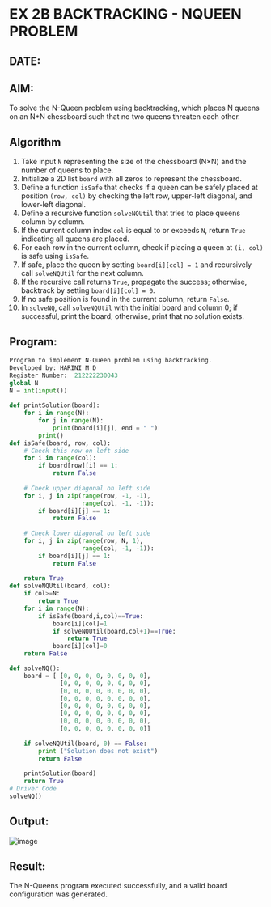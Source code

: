# EX 2B BACKTRACKING - NQUEEN PROBLEM
## DATE:
## AIM:
To solve the N-Queen problem using backtracking, which places N queens on an N*N chessboard such that no two queens threaten each other.


## Algorithm
1. Take input `N` representing the size of the chessboard (N×N) and the number of queens to place.  
2. Initialize a 2D list `board` with all zeros to represent the chessboard.  
3. Define a function `isSafe` that checks if a queen can be safely placed at position `(row, col)` by checking the left row, upper-left diagonal, and lower-left diagonal.  
4. Define a recursive function `solveNQUtil` that tries to place queens column by column.  
5. If the current column index `col` is equal to or exceeds `N`, return `True` indicating all queens are placed.  
6. For each row in the current column, check if placing a queen at `(i, col)` is safe using `isSafe`.  
7. If safe, place the queen by setting `board[i][col] = 1` and recursively call `solveNQUtil` for the next column.  
8. If the recursive call returns `True`, propagate the success; otherwise, backtrack by setting `board[i][col] = 0`.  
9. If no safe position is found in the current column, return `False`.  
10. In `solveNQ`, call `solveNQUtil` with the initial board and column 0; if successful, print the board; otherwise, print that no solution exists.   

## Program:
```python
Program to implement N-Queen problem using backtracking.
Developed by: HARINI M D
Register Number:  212222230043
global N
N = int(input())
 
def printSolution(board):
    for i in range(N):
        for j in range(N):
            print(board[i][j], end = " ")
        print()
def isSafe(board, row, col):
    # Check this row on left side
    for i in range(col):
        if board[row][i] == 1:
            return False
 
    # Check upper diagonal on left side
    for i, j in zip(range(row, -1, -1),
                    range(col, -1, -1)):
        if board[i][j] == 1:
            return False
 
    # Check lower diagonal on left side
    for i, j in zip(range(row, N, 1),
                    range(col, -1, -1)):
        if board[i][j] == 1:
            return False
 
    return True
def solveNQUtil(board, col):
    if col>=N:
        return True
    for i in range(N):
        if isSafe(board,i,col)==True:
            board[i][col]=1
            if solveNQUtil(board,col+1)==True:
                return True
            board[i][col]=0
    return False

def solveNQ():
    board = [ [0, 0, 0, 0, 0, 0, 0, 0],
              [0, 0, 0, 0, 0, 0, 0, 0],
              [0, 0, 0, 0, 0, 0, 0, 0],
              [0, 0, 0, 0, 0, 0, 0, 0],
              [0, 0, 0, 0, 0, 0, 0, 0],
              [0, 0, 0, 0, 0, 0, 0, 0],
              [0, 0, 0, 0, 0, 0, 0, 0],
              [0, 0, 0, 0, 0, 0, 0, 0]]
 
    if solveNQUtil(board, 0) == False:
        print ("Solution does not exist")
        return False
 
    printSolution(board)
    return True
# Driver Code
solveNQ()
```

## Output:
![image](https://github.com/user-attachments/assets/505a78a1-ef57-4571-bb86-3e0e07ff680e)

## Result:
The N-Queens program executed successfully, and a valid board configuration was generated.

